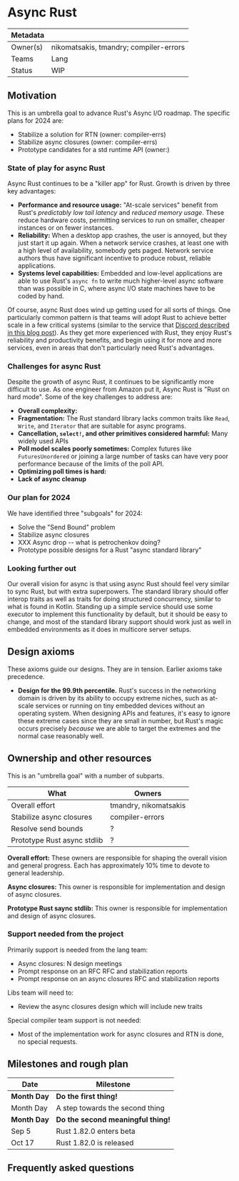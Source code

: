 # Async Rust

| Metadata | |
| --- | --- |
| Owner(s) | nikomatsakis, tmandry; compiler-errors |
| Teams | Lang |
| Status | WIP |

## Motivation

This is an umbrella goal to advance Rust's Async I/O roadmap. The specific plans for 2024 are:

* Stabilize a solution for RTN (owner: compiler-errs)
* Stabilize async closures (owner: compiler-errs)
* Prototype candidates for a std runtime API (owner:)

### State of play for async Rust

Async Rust continues to be a "killer app" for Rust. Growth is driven by three key advantages:

* **Performance and resource usage:** "At-scale services" benefit from Rust's *predictably low tail latency* and *reduced memory usage*. These reduce hardware costs, permitting services to run on smaller, cheaper instances or on fewer instances.
* **Reliability:** When a desktop app crashes, the user is annoyed, but they just start it up again. When a network service crashes, at least one with a high level of availability, somebody gets paged. Network service authors thus have significant incentive to produce robust, reliable applications.
* **Systems level capabilities:** Embedded and low-level applications are able to use Rust's `async fn` to write much higher-level async software than was possible in C, where async I/O state machines have to be coded by hand.

Of course, async Rust does wind up getting used for all sorts of things. One particularly common pattern is that teams will adopt Rust to achieve better scale in a few critical systems (similar to the service that [Discord described in this blog post][d]). As they get more experienced with Rust, they enjoy Rust's reliability and productivity benefits, and begin using it for more and more services, even in areas that don't particularly need Rust's advantages.

[d]: https://discord.com/blog/why-discord-is-switching-from-go-to-rust

### Challenges for async Rust

Despite the growth of async Rust, it continues to be significantly more difficult to use. As one engineer from Amazon put it, Async Rust is "Rust on hard mode". Some of the key challenges to address are:

* **Overall complexity:**
* **Fragmentation:** The Rust standard library lacks common traits like `Read`, `Write`, and `Iterator` that are suitable for async programs.
* **Cancellation, `select!`, and other primitives considered harmful:** Many widely used APIs 
* **Poll model scales poorly sometimes:** Complex futures like `FuturesUnordered` or joining a large number of tasks can have very poor performance because of the limits of the poll API.
* **Optimizing poll times is hard:** 
* **Lack of async cleanup**

### Our plan for 2024

We have identified three "subgoals" for 2024:

* Solve the "Send Bound" problem
* Stabilize async closures
* XXX Async drop -- what is petrochenkov doing?
* Prototype possible designs for a Rust "async standard library"

### Looking further out

Our overall vision for async is that using async Rust should feel very similar to sync Rust, but with extra superpowers. The standard library should offer interop traits as well as traits for doing structured concurrency, similar to what is found in Kotlin. Standing up a simple service should use some executor to implement this functionality by default, but it should be easy to change, and most of the standard library support should work just as well in embedded environments as it does in multicore server setups.

## Design axioms

These axioms guide our designs. They are in tension. Earlier axioms take precedence.

* **Design for the 99.9th percentile.** Rust's success in the networking domain is driven by its ability to occupy extreme niches, such as at-scale services or running on tiny embedded devices without an operating system. When designing APIs and features, it's easy to ignore these extreme cases since they are small in number, but Rust's magic occurs precisely *because* we are able to target the extremes and the normal case reasonably well.

## Ownership and other resources

This is an "umbrella goal" with a number of subparts. 

| What | Owners |
| ---  | --- |
| Overall effort | tmandry, nikomatsakis |
| Stabilize async closures | compiler-errors |
| Resolve send bounds | ? |
| Prototype Rust async stdlib | ? |

**Overall effort:** These owners are responsible for shaping the overall vision and general progress. Each has approximately 10% time to devote to general leadership.

**Async closures:** This owner is responsible for implementation and design of async closures.

**Prototype Rust saync stdlib:** This owner is responsible for implementation and design of async closures.

### Support needed from the project

Primarily support is needed from the lang team:

* Async closures: N design meetings
* Prompt response on an RFC RFC and stabilization reports
* Prompt response on an async closures RFC and stabilization reports

Libs team will need to:

* Review the async closures design which will include new traits

Special compiler team support is not needed:

* Most of the implementation work for async closures and RTN is done, no special requests.

## Milestones and rough plan

| Date | Milestone |
| --- | --- |
| **Month Day** | **Do the first thing!** |
| Month Day | A step towards the second thing |
| **Month Day** | **Do the second meaningful thing!** |
| Sep 5 | Rust 1.82.0 enters beta |
| Oct 17 | Rust 1.82.0 is released |

## Frequently asked questions
